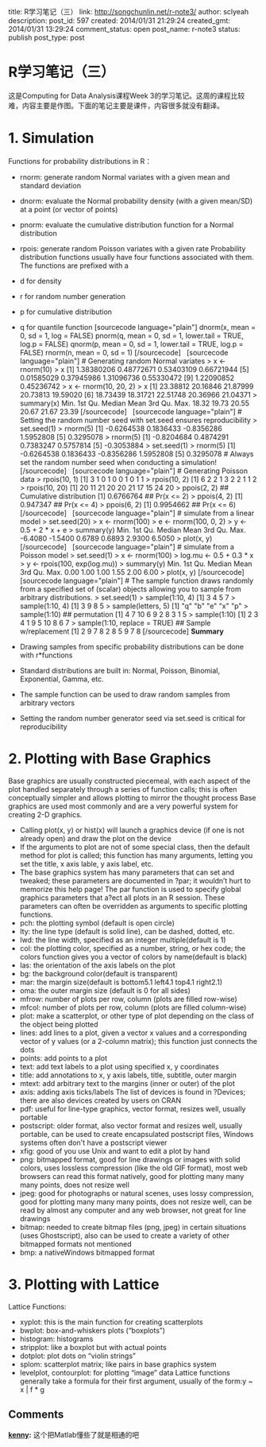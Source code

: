 title: R学习笔记（三）
link: http://songchunlin.net/r-note3/
author: sclyeah
description: 
post_id: 597
created: 2014/01/31 21:29:24
created_gmt: 2014/01/31 13:29:24
comment_status: open
post_name: r-note3
status: publish
post_type: post

# R学习笔记（三）

这是Computing for Data Analysis课程Week 3的学习笔记。这周的课程比较难，内容主要是作图。下面的笔记主要是课件，内容很多就没有翻译。 

# 1\. Simulation

Functions for probability distributions in R： 

  * rnorm: generate random Normal variates with a given mean and standard deviation
  * dnorm: evaluate the Normal probability density (with a given mean/SD) at a point (or vector of points)
  * pnorm: evaluate the cumulative distribution function for a Normal distribution
  * rpois: generate random Poisson variates with a given rate
Probability distribution functions usually have four functions associated with them. The functions are prefixed with a 
  * d for density
  * r for random number generation
  * p for cumulative distribution
  * q for quantile function
[sourcecode language="plain"] dnorm(x, mean = 0, sd = 1, log = FALSE) pnorm(q, mean = 0, sd = 1, lower.tail = TRUE, log.p = FALSE) qnorm(p, mean = 0, sd = 1, lower.tail = TRUE, log.p = FALSE) rnorm(n, mean = 0, sd = 1) [/sourcecode]   [sourcecode language="plain"] # Generating random Normal variates > x <\- rnorm(10) > x [1] 1.38380206 0.48772671 0.53403109 0.66721944 [5] 0.01585029 0.37945986 1.31096736 0.55330472 [9] 1.22090852 0.45236742 > x <\- rnorm(10, 20, 2) > x [1] 23.38812 20.16846 21.87999 20.73813 19.59020 [6] 18.73439 18.31721 22.51748 20.36966 21.04371 > summary(x) Min. 1st Qu. Median Mean 3rd Qu. Max. 18.32 19.73 20.55 20.67 21.67 23.39 [/sourcecode]   [sourcecode language="plain"] # Setting the random number seed with set.seed ensures reproducibility > set.seed(1) > rnorm(5) [1] -0.6264538 0.1836433 -0.8356286 1.5952808 [5] 0.3295078 > rnorm(5) [1] -0.8204684 0.4874291 0.7383247 0.5757814 [5] -0.3053884 > set.seed(1) > rnorm(5) [1] -0.6264538 0.1836433 -0.8356286 1.5952808 [5] 0.3295078 # Always set the random number seed when conducting a simulation! [/sourcecode]   [sourcecode language="plain"] # Generating Poisson data > rpois(10, 1) [1] 3 1 0 1 0 0 1 0 1 1 > rpois(10, 2) [1] 6 2 2 1 3 2 2 1 1 2 > rpois(10, 20) [1] 20 11 21 20 20 21 17 15 24 20 > ppois(2, 2) ## Cumulative distribution [1] 0.6766764 ## Pr(x <= 2) > ppois(4, 2) [1] 0.947347 ## Pr(x <= 4) > ppois(6, 2) [1] 0.9954662 ## Pr(x <= 6) [/sourcecode]   [sourcecode language="plain"] # simulate from a linear model > set.seed(20) > x <\- rnorm(100) > e <\- rnorm(100, 0, 2) > y <\- 0.5 + 2 * x + e > summary(y) Min. 1st Qu. Median Mean 3rd Qu. Max. -6.4080 -1.5400 0.6789 0.6893 2.9300 6.5050 > plot(x, y) [/sourcecode]   [sourcecode language="plain"] # simulate from a Poisson model > set.seed(1) > x <\- rnorm(100) > log.mu <\- 0.5 + 0.3 * x > y <\- rpois(100, exp(log.mu)) > summary(y) Min. 1st Qu. Median Mean 3rd Qu. Max. 0.00 1.00 1.00 1.55 2.00 6.00 > plot(x, y) [/sourcecode]   [sourcecode language="plain"] # The sample function draws randomly from a specified set of (scalar) objects allowing you to sample from arbitrary distributions. > set.seed(1) > sample(1:10, 4) [1] 3 4 5 7 > sample(1:10, 4) [1] 3 9 8 5 > sample(letters, 5) [1] "q" "b" "e" "x" "p" > sample(1:10) ## permutation [1] 4 7 10 6 9 2 8 3 1 5 > sample(1:10) [1] 2 3 4 1 9 5 10 8 6 7 > sample(1:10, replace = TRUE) ## Sample w/replacement [1] 2 9 7 8 2 8 5 9 7 8 [/sourcecode] **Summary**

  * Drawing samples from specific probability distributions can be done with r*functions
  * Standard distributions are built in: Normal, Poisson, Binomial, Exponential, Gamma, etc.
  * The sample function can be used to draw random samples from arbitrary vectors
  * Setting the random number generator seed via set.seed is critical for reproducibility

# 2\. Plotting with Base Graphics

Base graphics are usually constructed piecemeal, with each aspect of the plot handled separately through a series of function calls; this is often conceptually simpler and allows plotting to mirror the thought process Base graphics are used most commonly and are a very powerful system for creating 2-D graphics. 

  * Calling plot(x, y) or hist(x) will launch a graphics device (if one is not already open) and draw the plot on the device
  * If the arguments to plot are not of some special class, then the default method for plot is called; this function has many arguments, letting you set the title, x axis lable, y axis label, etc.
  * The base graphics system has many parameters that can set and tweaked; these parameters are documented in ?par; it wouldn’t hurt to memorize this help page!
The par function is used to specify global graphics parameters that a?ect all plots in an R session. These parameters can often be overridden as arguments to specific plotting functions. 
  * pch: the plotting symbol (default is open circle)
  * lty: the line type (default is solid line), can be dashed, dotted, etc.
  * lwd: the line width, specified as an integer multiple(default is 1)
  * col: the plotting color, specified as a number, string, or hex code; the colors function gives you a vector of colors by name(default is black)
  * las: the orientation of the axis labels on the plot
  * bg: the background color(default is transparent)
  * mar: the margin size(default is bottom5.1 left4.1 top4.1 right2.1)
  * oma: the outer margin size (default is 0 for all sides)
  * mfrow: number of plots per row, column (plots are filled row-wise)
  * mfcol: number of plots per row, column (plots are filled column-wise)
  * plot: make a scatterplot, or other type of plot depending on the class of the object being plotted
  * lines: add lines to a plot, given a vector x values and a corresponding vector of y values (or a 2-column matrix); this function just connects the dots
  * points: add points to a plot
  * text: add text labels to a plot using specified x, y coordinates
  * title: add annotations to x, y axis labels, title, subtitle, outer margin
  * mtext: add arbitrary text to the margins (inner or outer) of the plot
  * axis: adding axis ticks/labels
The list of devices is found in ?Devices; there are also devices created by users on CRAN 
  * pdf: useful for line-type graphics, vector format, resizes well, usually portable
  * postscript: older format, also vector format and resizes well, usually portable, can be used to create encapsulated postscript files, Windows systems often don't have a postscript viewer
  * xfig: good of you use Unix and want to edit a plot by hand
  * png: bitmapped format, good for line drawings or images with solid colors, uses lossless compression (like the old GIF format), most web browsers can read this format natively, good for plotting many many many points, does not resize well
  * jpeg: good for photographs or natural scenes, uses lossy compression, good for plotting many many many points, does not resize well, can be read by almost any computer and any web browser, not great for line drawings
  * bitmap: needed to create bitmap files (png, jpeg) in certain situations (uses Ghostscript), also can be used to create a variety of other bitmapped formats not mentioned
  * bmp: a nativeWindows bitmapped format

# 3\. Plotting with Lattice

Lattice Functions: 

  * xyplot: this is the main function for creating scatterplots
  * bwplot: box-and-whiskers plots (“boxplots”)
  * histogram: histograms
  * stripplot: like a boxplot but with actual points
  * dotplot: plot dots on “violin strings”
  * splom: scatterplot matrix; like pairs in base graphics system
  * levelplot, contourplot: for plotting “image” data
Lattice functions generally take a formula for their first argument, usually of the form:y ~ x | f * g

## Comments

**[kenny](#165 "2014-02-14 23:58:37"):** 这个把Matlab懂些了就是相通的吧

